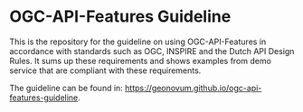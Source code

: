 # OGC-API-Features Guideline

This is the repository for the guideline on using OGC-API-Features in accordance with standards such as OGC, INSPIRE and the Dutch API Design Rules.
It sums up these requirements and shows examples from demo service that are compliant with these requirements.

The guideline can be found in: https://geonovum.github.io/ogc-api-features-guideline.


